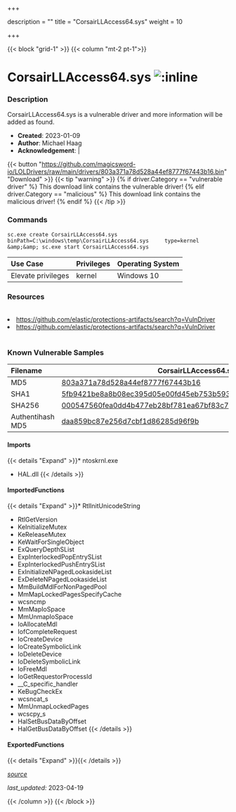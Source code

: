 +++

description = ""
title = "CorsairLLAccess64.sys"
weight = 10

+++


{{< block "grid-1" >}}
{{< column "mt-2 pt-1">}}


# CorsairLLAccess64.sys ![:inline](/images/twitter_verified.png) 


### Description

CorsairLLAccess64.sys is a vulnerable driver and more information will be added as found.

- **Created**: 2023-01-09
- **Author**: Michael Haag
- **Acknowledgement**:  | [](https://twitter.com/)

{{< button "https://github.com/magicsword-io/LOLDrivers/raw/main/drivers/803a371a78d528a44ef8777f67443b16.bin" "Download" >}}
{{< tip "warning" >}}
{% if driver.Category == "vulnerable driver" %}
This download link contains the vulnerable driver!
{% elif driver.Category == "malicious" %}
This download link contains the malicious driver!
{% endif %}
{{< /tip >}}

### Commands

```
sc.exe create CorsairLLAccess64.sys binPath=C:\windows\temp\CorsairLLAccess64.sys     type=kernel &amp;&amp; sc.exe start CorsairLLAccess64.sys
```

| Use Case | Privileges | Operating System | 
|:---- | ---- | ---- |
| Elevate privileges | kernel | Windows 10 |

### Resources
<br>
<li><a href=" https://github.com/elastic/protections-artifacts/search?q=VulnDriver"> https://github.com/elastic/protections-artifacts/search?q=VulnDriver</a></li>
<li><a href="https://github.com/elastic/protections-artifacts/search?q=VulnDriver">https://github.com/elastic/protections-artifacts/search?q=VulnDriver</a></li>
<br>

### Known Vulnerable Samples

| Filename | CorsairLLAccess64.sys |
|:---- | ---- | 
| MD5 | <a href="https://www.virustotal.com/gui/file/803a371a78d528a44ef8777f67443b16">803a371a78d528a44ef8777f67443b16</a> |
| SHA1 | <a href="https://www.virustotal.com/gui/file/5fb9421be8a8b08ec395d05e00fd45eb753b593a">5fb9421be8a8b08ec395d05e00fd45eb753b593a</a> |
| SHA256 | <a href="https://www.virustotal.com/gui/file/000547560fea0dd4b477eb28bf781ea67bf83c748945ce8923f90fdd14eb7a4b">000547560fea0dd4b477eb28bf781ea67bf83c748945ce8923f90fdd14eb7a4b</a> |
| Authentihash MD5 | <a href="https://www.virustotal.com/gui/search/authentihash%253Adaa859bc87e256d7cbf1d86285d96f9b">daa859bc87e256d7cbf1d86285d96f9b</a> || Authentihash SHA1 | <a href="https://www.virustotal.com/gui/search/authentihash%253Ad29d73b2add87a7daf3c626d593599ef6b9560ca">d29d73b2add87a7daf3c626d593599ef6b9560ca</a> || Authentihash SHA256 | <a href="https://www.virustotal.com/gui/search/authentihash%253Ae4ac5c7fbb41ee988029b27d8b6be574725689fd1365f5a56f5a12d9120f86c6">e4ac5c7fbb41ee988029b27d8b6be574725689fd1365f5a56f5a12d9120f86c6</a> || Signature | Microsoft Windows Hardware Compatibility Publisher, Microsoft Windows Third Party Component CA 2014, Microsoft Root Certificate Authority 2010   || Company | Corsair Memory, Inc. || Description | Corsair LL Access || Product | Corsair LL Access || OriginalFilename | Corsair LL Access |
#### Imports
{{< details "Expand" >}}* ntoskrnl.exe
* HAL.dll
{{< /details >}}
#### ImportedFunctions
{{< details "Expand" >}}* RtlInitUnicodeString
* RtlGetVersion
* KeInitializeMutex
* KeReleaseMutex
* KeWaitForSingleObject
* ExQueryDepthSList
* ExpInterlockedPopEntrySList
* ExpInterlockedPushEntrySList
* ExInitializeNPagedLookasideList
* ExDeleteNPagedLookasideList
* MmBuildMdlForNonPagedPool
* MmMapLockedPagesSpecifyCache
* wcsncmp
* MmMapIoSpace
* MmUnmapIoSpace
* IoAllocateMdl
* IofCompleteRequest
* IoCreateDevice
* IoCreateSymbolicLink
* IoDeleteDevice
* IoDeleteSymbolicLink
* IoFreeMdl
* IoGetRequestorProcessId
* __C_specific_handler
* KeBugCheckEx
* wcsncat_s
* MmUnmapLockedPages
* wcscpy_s
* HalSetBusDataByOffset
* HalGetBusDataByOffset
{{< /details >}}
#### ExportedFunctions
{{< details "Expand" >}}{{< /details >}}



[*source*](https://github.com/magicsword-io/LOLDrivers/tree/main/yaml/corsairllaccess64.yaml)

*last_updated:* 2023-04-19








{{< /column >}}
{{< /block >}}
